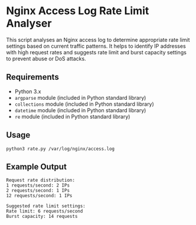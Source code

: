 # Nginx Access Log Rate Limit Analyser

This script analyses an Nginx access log to determine appropriate rate limit settings based on current traffic patterns. It helps to identify IP addresses with high request rates and suggests rate limit and burst capacity settings to prevent abuse or DoS attacks.

## Requirements

- Python 3.x
- `argparse` module (included in Python standard library)
- `collections` module (included in Python standard library)
- `datetime` module (included in Python standard library)
- `re` module (included in Python standard library)

## Usage

```python3 rate.py /var/log/nginx/access.log```

## Example Output

```
Request rate distribution:
1 requests/second: 2 IPs
2 requests/second: 1 IPs
12 requests/second: 1 IPs

Suggested rate limit settings:
Rate limit: 6 requests/second
Burst capacity: 14 requests
```

